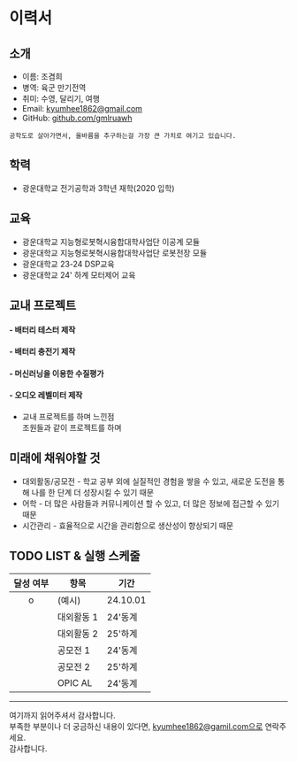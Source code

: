 # 이력서

## 소개
- 이름: 조겸희
- 병역: 육군 만기전역
- 취미: 수영, 달리기, 여행
- Email: kyumhee1862@gmail.com
- GitHub: [github.com/gmlruawh](https://github.com/gmlruawh)

```
공학도로 살아가면서, 올바름을 추구하는걸 가장 큰 가치로 여기고 있습니다.
```
## 학력
- 광운대학교 전기공학과 3학년 재학(2020 입학)

## 교육
- 광운대학교 지능형로봇혁시융합대학사업단 이공계 모듈
- 광운대학교 지능형로봇혁시융합대학사업단 로봇전장 모듈
- 광운대학교 23-24 DSP교육
- 광운대학교 24' 하계 모터제어 교육

## 교내 프로젝트
#### - 배터리 테스터 제작
 
#### - 배터리 충전기 제작

#### - 머신러닝을 이용한 수질평가

#### - 오디오 레벨미터 제작

- 교내 프로젝트를 하며 느낀점 <br/>
  조원들과 같이 프로젝트를 하며
  
## 미래에 채워야할 것

- 대외활동/공모전 - 학교 공부 외에 실질적인 경험을 쌓을 수 있고, 새로운 도전을 통해 나를 한 단계 더 성장시킬 수 있기 때문
- 어학 - 더 많은 사람들과 커뮤니케이션 할 수 있고, 더 많은 정보에 접근할 수 있기 때문
- 시간관리 - 효율적으로 시간을 관리함으로 생산성이 향상되기 때문

## TODO LIST & 실행 스케줄 
|달성 여부|항목|기간|
|:------:|------|------|
| o |(예시)|24.10.01|
| |대외활동 1|24'동계|
| |대외활동 2|25'하계|
| |공모전 1|24'동계|
| |공모전 2|25'하계|
| |OPIC AL|24'동계|
----

여기까지 읽어주셔서 감사합니다. <br/>
부족한 부분이나 더 궁금하신 내용이 있다면, kyumhee1862@gamil.com으로 연락주세요.<br/>
감사합니다.
